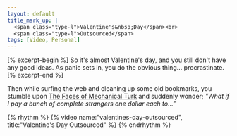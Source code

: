 ```yaml
---
layout: default
title_mark_up: |
  <span class="type-l">Valentine's&nbsp;Day</span><br>
  <span class="type-l">Outsourced</span>
tags: [Video, Personal]
---
```


[% excerpt-begin %] So it's almost Valentine's day, and you still don't have any good ideas. As panic sets
in, you do the obvious thing... procrastinate. [% excerpt-end %]

Then while surfing the web and cleaning up some old bookmarks, you stumble upon <a href="http://waxy.org/2008/11/the_faces_of_mechanical_turk/">The Faces 
of Mechanical Turk</a> and suddenly wonder; _"What if I pay a bunch of complete strangers one dollar each to..."_

<div class="center-fifty">
  {% rhythm %}
    {% video name:"valentines-day-outsourced", title:"Valentine's Day Outsourced" %}
  {% endrhythm %}
</div>

